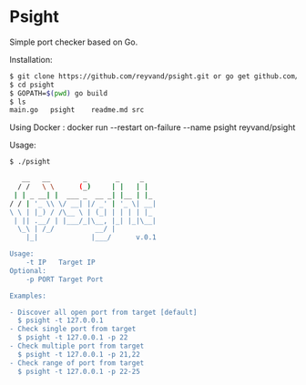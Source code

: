 # Psight
Simple port checker based on Go.


Installation:

```sh
$ git clone https://github.com/reyvand/psight.git or go get github.com/reyvand/psight.git
$ cd psight
$ GOPATH=$(pwd) go build
$ ls
main.go   psight    readme.md src
```

Using Docker  : 
docker run --restart on-failure --name psight reyvand/psight


Usage:
```sh
$ ./psight

   __   __        _       _     _
  / /   \ \      (_)     | |   | |
 | | _ __| |  ___ _  __ _| |__ | |_
/ / | '_ \\ \/ __| |/ _' | '_ \| __|
\ \ | |_) / /\__ \ | (_| | | | | |_
 | || .__/ | |___/_|\__, |_| |_|\__|
  \_\ | /_/          __/ |
    |_|             |___/      v.0.1

Usage:
	-t IP	Target IP
Optional:
	-p PORT	Target Port

Examples:

- Discover all open port from target [default]
  $ psight -t 127.0.0.1
- Check single port from target
  $ psight -t 127.0.0.1 -p 22
- Check multiple port from target
  $ psight -t 127.0.0.1 -p 21,22
- Check range of port from target
  $ psight -t 127.0.0.1 -p 22-25
```
